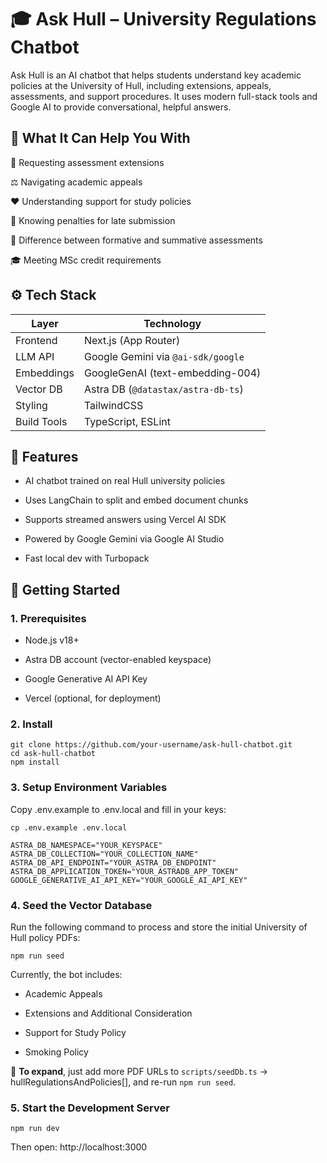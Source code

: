 # 🎓 Ask Hull – University Regulations Chatbot
Ask Hull is an AI chatbot that helps students understand key academic policies at the University of Hull, including extensions, appeals, assessments, and support procedures. It uses modern full-stack tools and Google AI to provide conversational, helpful answers.

## 📘 What It Can Help You With
📅 Requesting assessment extensions

⚖️ Navigating academic appeals

❤️ Understanding support for study policies

🧾 Knowing penalties for late submission

🧠 Difference between formative and summative assessments

🎓 Meeting MSc credit requirements

## ⚙️ Tech Stack
| Layer            | Technology                         |
| ---------------- | ---------------------------------- |
| Frontend         | Next.js (App Router)               |
| LLM API          | Google Gemini via `@ai-sdk/google` |
| Embeddings       | GoogleGenAI (text-embedding-004)   |
| Vector DB        | Astra DB (`@datastax/astra-db-ts`) |
| Styling          | TailwindCSS                        |
| Build Tools      | TypeScript, ESLint                 |


## 🧠 Features
- AI chatbot trained on real Hull university policies

- Uses LangChain to split and embed document chunks

- Supports streamed answers using Vercel AI SDK

- Powered by Google Gemini via Google AI Studio

- Fast local dev with Turbopack

## 🚀 Getting Started
### 1. Prerequisites
- Node.js v18+

- Astra DB account (vector-enabled keyspace)

- Google Generative AI API Key

- Vercel (optional, for deployment)

### 2. Install

```
git clone https://github.com/your-username/ask-hull-chatbot.git
cd ask-hull-chatbot
npm install
```

### 3. Setup Environment Variables
Copy .env.example to .env.local and fill in your keys:

```
cp .env.example .env.local

```

```
ASTRA_DB_NAMESPACE="YOUR_KEYSPACE"
ASTRA_DB_COLLECTION="YOUR_COLLECTION_NAME"
ASTRA_DB_API_ENDPOINT="YOUR_ASTRA_DB_ENDPOINT"
ASTRA_DB_APPLICATION_TOKEN="YOUR_ASTRADB_APP_TOKEN"
GOOGLE_GENERATIVE_AI_API_KEY="YOUR_GOOGLE_AI_API_KEY"
```
### 4. Seed the Vector Database
Run the following command to process and store the initial University of Hull policy PDFs:

```
npm run seed
```

Currently, the bot includes:

- Academic Appeals

- Extensions and Additional Consideration

- Support for Study Policy

- Smoking Policy

🧩 **To expand**, just add more PDF URLs to ```scripts/seedDb.ts``` → hullRegulationsAndPolicies[], and re-run ```npm run seed```.

### 5. Start the Development Server
```
npm run dev
```
Then open: http://localhost:3000